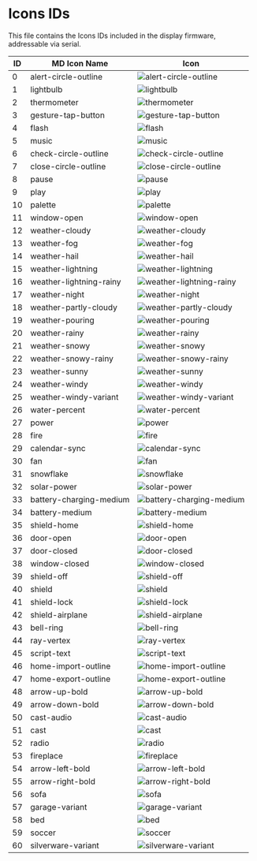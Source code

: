 
# Icons IDs
This file contains the Icons IDs included in the display firmware, addressable via serial.

ID | MD Icon Name | Icon
-- | ------------ | ----
0 | alert-circle-outline | ![alert-circle-outline](https://raw.githubusercontent.com/Templarian/MaterialDesign-SVG/0aeb4d612644d80d9d1fe242f705f362985de5dc/svg/alert-circle-outline.svg)
1 | lightbulb | ![lightbulb](https://raw.githubusercontent.com/Templarian/MaterialDesign-SVG/0aeb4d612644d80d9d1fe242f705f362985de5dc/svg/lightbulb.svg)
2 | thermometer | ![thermometer](https://raw.githubusercontent.com/Templarian/MaterialDesign-SVG/0aeb4d612644d80d9d1fe242f705f362985de5dc/svg/thermometer.svg)
3 | gesture-tap-button | ![gesture-tap-button](https://raw.githubusercontent.com/Templarian/MaterialDesign-SVG/0aeb4d612644d80d9d1fe242f705f362985de5dc/svg/gesture-tap-button.svg)
4 | flash | ![flash](https://raw.githubusercontent.com/Templarian/MaterialDesign-SVG/0aeb4d612644d80d9d1fe242f705f362985de5dc/svg/flash.svg)
5 | music | ![music](https://raw.githubusercontent.com/Templarian/MaterialDesign-SVG/0aeb4d612644d80d9d1fe242f705f362985de5dc/svg/music.svg)
6 | check-circle-outline | ![check-circle-outline](https://raw.githubusercontent.com/Templarian/MaterialDesign-SVG/0aeb4d612644d80d9d1fe242f705f362985de5dc/svg/check-circle-outline.svg)
7 | close-circle-outline | ![close-circle-outline](https://raw.githubusercontent.com/Templarian/MaterialDesign-SVG/0aeb4d612644d80d9d1fe242f705f362985de5dc/svg/close-circle-outline.svg)
8 | pause | ![pause](https://raw.githubusercontent.com/Templarian/MaterialDesign-SVG/0aeb4d612644d80d9d1fe242f705f362985de5dc/svg/pause.svg)
9 | play | ![play](https://raw.githubusercontent.com/Templarian/MaterialDesign-SVG/0aeb4d612644d80d9d1fe242f705f362985de5dc/svg/play.svg)
10 | palette | ![palette](https://raw.githubusercontent.com/Templarian/MaterialDesign-SVG/0aeb4d612644d80d9d1fe242f705f362985de5dc/svg/palette.svg)
11 | window-open | ![window-open](https://raw.githubusercontent.com/Templarian/MaterialDesign-SVG/0aeb4d612644d80d9d1fe242f705f362985de5dc/svg/window-open.svg)
12 | weather-cloudy | ![weather-cloudy](https://raw.githubusercontent.com/Templarian/MaterialDesign-SVG/0aeb4d612644d80d9d1fe242f705f362985de5dc/svg/weather-cloudy.svg)
13 | weather-fog | ![weather-fog](https://raw.githubusercontent.com/Templarian/MaterialDesign-SVG/0aeb4d612644d80d9d1fe242f705f362985de5dc/svg/weather-fog.svg)
14 | weather-hail | ![weather-hail](https://raw.githubusercontent.com/Templarian/MaterialDesign-SVG/0aeb4d612644d80d9d1fe242f705f362985de5dc/svg/weather-hail.svg)
15 | weather-lightning | ![weather-lightning](https://raw.githubusercontent.com/Templarian/MaterialDesign-SVG/0aeb4d612644d80d9d1fe242f705f362985de5dc/svg/weather-lightning.svg)
16 | weather-lightning-rainy | ![weather-lightning-rainy](https://raw.githubusercontent.com/Templarian/MaterialDesign-SVG/0aeb4d612644d80d9d1fe242f705f362985de5dc/svg/weather-lightning-rainy.svg)
17 | weather-night | ![weather-night](https://raw.githubusercontent.com/Templarian/MaterialDesign-SVG/0aeb4d612644d80d9d1fe242f705f362985de5dc/svg/weather-night.svg)
18 | weather-partly-cloudy | ![weather-partly-cloudy](https://raw.githubusercontent.com/Templarian/MaterialDesign-SVG/0aeb4d612644d80d9d1fe242f705f362985de5dc/svg/weather-partly-cloudy.svg)
19 | weather-pouring | ![weather-pouring](https://raw.githubusercontent.com/Templarian/MaterialDesign-SVG/0aeb4d612644d80d9d1fe242f705f362985de5dc/svg/weather-pouring.svg)
20 | weather-rainy | ![weather-rainy](https://raw.githubusercontent.com/Templarian/MaterialDesign-SVG/0aeb4d612644d80d9d1fe242f705f362985de5dc/svg/weather-rainy.svg)
21 | weather-snowy | ![weather-snowy](https://raw.githubusercontent.com/Templarian/MaterialDesign-SVG/0aeb4d612644d80d9d1fe242f705f362985de5dc/svg/weather-snowy.svg)
22 | weather-snowy-rainy | ![weather-snowy-rainy](https://raw.githubusercontent.com/Templarian/MaterialDesign-SVG/0aeb4d612644d80d9d1fe242f705f362985de5dc/svg/weather-snowy-rainy.svg)
23 | weather-sunny | ![weather-sunny](https://raw.githubusercontent.com/Templarian/MaterialDesign-SVG/0aeb4d612644d80d9d1fe242f705f362985de5dc/svg/weather-sunny.svg)
24 | weather-windy | ![weather-windy](https://raw.githubusercontent.com/Templarian/MaterialDesign-SVG/0aeb4d612644d80d9d1fe242f705f362985de5dc/svg/weather-windy.svg)
25 | weather-windy-variant | ![weather-windy-variant](https://raw.githubusercontent.com/Templarian/MaterialDesign-SVG/0aeb4d612644d80d9d1fe242f705f362985de5dc/svg/weather-windy-variant.svg)
26 | water-percent | ![water-percent](https://raw.githubusercontent.com/Templarian/MaterialDesign-SVG/0aeb4d612644d80d9d1fe242f705f362985de5dc/svg/water-percent.svg)
27 | power | ![power](https://raw.githubusercontent.com/Templarian/MaterialDesign-SVG/0aeb4d612644d80d9d1fe242f705f362985de5dc/svg/power.svg)
28 | fire | ![fire](https://raw.githubusercontent.com/Templarian/MaterialDesign-SVG/0aeb4d612644d80d9d1fe242f705f362985de5dc/svg/fire.svg)
29 | calendar-sync | ![calendar-sync](https://raw.githubusercontent.com/Templarian/MaterialDesign-SVG/0aeb4d612644d80d9d1fe242f705f362985de5dc/svg/calendar-sync.svg)
30 | fan | ![fan](https://raw.githubusercontent.com/Templarian/MaterialDesign-SVG/0aeb4d612644d80d9d1fe242f705f362985de5dc/svg/fan.svg)
31 | snowflake | ![snowflake](https://raw.githubusercontent.com/Templarian/MaterialDesign-SVG/0aeb4d612644d80d9d1fe242f705f362985de5dc/svg/snowflake.svg)
32 | solar-power | ![solar-power](https://raw.githubusercontent.com/Templarian/MaterialDesign-SVG/0aeb4d612644d80d9d1fe242f705f362985de5dc/svg/solar-power.svg)
33 | battery-charging-medium | ![battery-charging-medium](https://raw.githubusercontent.com/Templarian/MaterialDesign-SVG/0aeb4d612644d80d9d1fe242f705f362985de5dc/svg/battery-charging-medium.svg)
34 | battery-medium | ![battery-medium](https://raw.githubusercontent.com/Templarian/MaterialDesign-SVG/0aeb4d612644d80d9d1fe242f705f362985de5dc/svg/battery-medium.svg)
35 | shield-home | ![shield-home](https://raw.githubusercontent.com/Templarian/MaterialDesign-SVG/0aeb4d612644d80d9d1fe242f705f362985de5dc/svg/shield-home.svg)
36 | door-open | ![door-open](https://raw.githubusercontent.com/Templarian/MaterialDesign-SVG/0aeb4d612644d80d9d1fe242f705f362985de5dc/svg/door-open.svg)
37 | door-closed | ![door-closed](https://raw.githubusercontent.com/Templarian/MaterialDesign-SVG/0aeb4d612644d80d9d1fe242f705f362985de5dc/svg/door-closed.svg)
38 | window-closed | ![window-closed](https://raw.githubusercontent.com/Templarian/MaterialDesign-SVG/0aeb4d612644d80d9d1fe242f705f362985de5dc/svg/window-closed.svg)
39 | shield-off | ![shield-off](https://raw.githubusercontent.com/Templarian/MaterialDesign-SVG/0aeb4d612644d80d9d1fe242f705f362985de5dc/svg/shield-off.svg)
40 | shield | ![shield](https://raw.githubusercontent.com/Templarian/MaterialDesign-SVG/0aeb4d612644d80d9d1fe242f705f362985de5dc/svg/shield.svg)
41 | shield-lock | ![shield-lock](https://raw.githubusercontent.com/Templarian/MaterialDesign-SVG/0aeb4d612644d80d9d1fe242f705f362985de5dc/svg/shield-lock.svg)
42 | shield-airplane | ![shield-airplane](https://raw.githubusercontent.com/Templarian/MaterialDesign-SVG/0aeb4d612644d80d9d1fe242f705f362985de5dc/svg/shield-airplane.svg)
43 | bell-ring | ![bell-ring](https://raw.githubusercontent.com/Templarian/MaterialDesign-SVG/0aeb4d612644d80d9d1fe242f705f362985de5dc/svg/bell-ring.svg)
44 | ray-vertex | ![ray-vertex](https://raw.githubusercontent.com/Templarian/MaterialDesign-SVG/0aeb4d612644d80d9d1fe242f705f362985de5dc/svg/ray-vertex.svg)
45 | script-text | ![script-text](https://raw.githubusercontent.com/Templarian/MaterialDesign-SVG/0aeb4d612644d80d9d1fe242f705f362985de5dc/svg/script-text.svg)
46 | home-import-outline | ![home-import-outline](https://raw.githubusercontent.com/Templarian/MaterialDesign-SVG/0aeb4d612644d80d9d1fe242f705f362985de5dc/svg/home-import-outline.svg)
47 | home-export-outline | ![home-export-outline](https://raw.githubusercontent.com/Templarian/MaterialDesign-SVG/0aeb4d612644d80d9d1fe242f705f362985de5dc/svg/home-export-outline.svg)
48 | arrow-up-bold | ![arrow-up-bold](https://raw.githubusercontent.com/Templarian/MaterialDesign-SVG/0aeb4d612644d80d9d1fe242f705f362985de5dc/svg/arrow-up-bold.svg)
49 | arrow-down-bold | ![arrow-down-bold](https://raw.githubusercontent.com/Templarian/MaterialDesign-SVG/0aeb4d612644d80d9d1fe242f705f362985de5dc/svg/arrow-down-bold.svg)
50 | cast-audio | ![cast-audio](https://raw.githubusercontent.com/Templarian/MaterialDesign-SVG/0aeb4d612644d80d9d1fe242f705f362985de5dc/svg/cast-audio.svg)
51 | cast | ![cast](https://raw.githubusercontent.com/Templarian/MaterialDesign-SVG/0aeb4d612644d80d9d1fe242f705f362985de5dc/svg/cast.svg)
52 | radio | ![radio](https://raw.githubusercontent.com/Templarian/MaterialDesign-SVG/0aeb4d612644d80d9d1fe242f705f362985de5dc/svg/radio.svg)
53 | fireplace | ![fireplace](https://raw.githubusercontent.com/Templarian/MaterialDesign-SVG/0aeb4d612644d80d9d1fe242f705f362985de5dc/svg/fireplace.svg)
54 | arrow-left-bold | ![arrow-left-bold](https://raw.githubusercontent.com/Templarian/MaterialDesign-SVG/0aeb4d612644d80d9d1fe242f705f362985de5dc/svg/arrow-left-bold.svg)
55 | arrow-right-bold | ![arrow-right-bold](https://raw.githubusercontent.com/Templarian/MaterialDesign-SVG/0aeb4d612644d80d9d1fe242f705f362985de5dc/svg/arrow-right-bold.svg)
56 | sofa | ![sofa](https://raw.githubusercontent.com/Templarian/MaterialDesign-SVG/0aeb4d612644d80d9d1fe242f705f362985de5dc/svg/sofa.svg)
57 | garage-variant | ![garage-variant](https://raw.githubusercontent.com/Templarian/MaterialDesign-SVG/0aeb4d612644d80d9d1fe242f705f362985de5dc/svg/garage-variant.svg)
58 | bed | ![bed](https://raw.githubusercontent.com/Templarian/MaterialDesign-SVG/0aeb4d612644d80d9d1fe242f705f362985de5dc/svg/bed.svg)
59 | soccer | ![soccer](https://raw.githubusercontent.com/Templarian/MaterialDesign-SVG/0aeb4d612644d80d9d1fe242f705f362985de5dc/svg/soccer.svg)
60 | silverware-variant | ![silverware-variant](https://raw.githubusercontent.com/Templarian/MaterialDesign-SVG/0aeb4d612644d80d9d1fe242f705f362985de5dc/svg/silverware-variant.svg)
